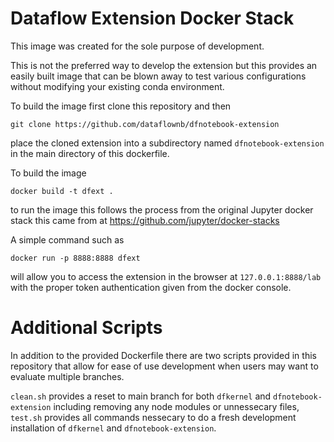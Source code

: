 # Dataflow Extension Docker Stack

This image was created for the sole purpose of development.

This is not the preferred way to develop the extension but this provides an easily built image that can be blown away to test various configurations without modifying your existing conda environment.

To build the image first clone this repository and then

`git clone https://github.com/dataflownb/dfnotebook-extension`

place the cloned extension into a subdirectory named `dfnotebook-extension` in the main directory of this dockerfile.

To build the image

`docker build -t dfext .`

to run the image this follows the process from the original Jupyter docker stack this came from at <https://github.com/jupyter/docker-stacks>

A simple command such as

`docker run -p 8888:8888 dfext`

will allow you to access the extension in the browser at `127.0.0.1:8888/lab` with the proper token authentication given from the docker console.

# Additional Scripts

In addition to the provided Dockerfile there are two scripts provided in this repository that allow for ease of use development when users may want to evaluate multiple branches.

`clean.sh` provides a reset to main branch for both `dfkernel` and `dfnotebook-extension` including removing any node modules or unnessecary files, `test.sh` provides all commands nessecary to do a fresh development installation of `dfkernel` and `dfnotebook-extension`.
